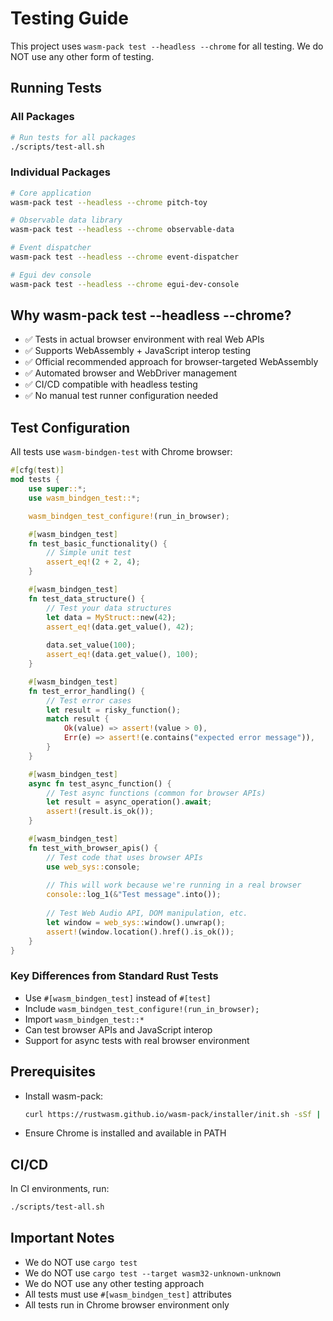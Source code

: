 # Testing Guide

This project uses `wasm-pack test --headless --chrome` for all testing. We do NOT use any other form of testing.

## Running Tests

### All Packages
```bash
# Run tests for all packages
./scripts/test-all.sh
```

### Individual Packages
```bash
# Core application
wasm-pack test --headless --chrome pitch-toy

# Observable data library
wasm-pack test --headless --chrome observable-data

# Event dispatcher
wasm-pack test --headless --chrome event-dispatcher

# Egui dev console
wasm-pack test --headless --chrome egui-dev-console
```

## Why wasm-pack test --headless --chrome?

- ✅ Tests in actual browser environment with real Web APIs
- ✅ Supports WebAssembly + JavaScript interop testing
- ✅ Official recommended approach for browser-targeted WebAssembly
- ✅ Automated browser and WebDriver management
- ✅ CI/CD compatible with headless testing
- ✅ No manual test runner configuration needed

## Test Configuration

All tests use `wasm-bindgen-test` with Chrome browser:

```rust
#[cfg(test)]
mod tests {
    use super::*;
    use wasm_bindgen_test::*;

    wasm_bindgen_test_configure!(run_in_browser);

    #[wasm_bindgen_test]
    fn test_basic_functionality() {
        // Simple unit test
        assert_eq!(2 + 2, 4);
    }

    #[wasm_bindgen_test]
    fn test_data_structure() {
        // Test your data structures
        let data = MyStruct::new(42);
        assert_eq!(data.get_value(), 42);
        
        data.set_value(100);
        assert_eq!(data.get_value(), 100);
    }

    #[wasm_bindgen_test]
    fn test_error_handling() {
        // Test error cases
        let result = risky_function();
        match result {
            Ok(value) => assert!(value > 0),
            Err(e) => assert!(e.contains("expected error message")),
        }
    }

    #[wasm_bindgen_test]
    async fn test_async_function() {
        // Test async functions (common for browser APIs)
        let result = async_operation().await;
        assert!(result.is_ok());
    }

    #[wasm_bindgen_test]
    fn test_with_browser_apis() {
        // Test code that uses browser APIs
        use web_sys::console;
        
        // This will work because we're running in a real browser
        console::log_1(&"Test message".into());
        
        // Test Web Audio API, DOM manipulation, etc.
        let window = web_sys::window().unwrap();
        assert!(window.location().href().is_ok());
    }
}
```

### Key Differences from Standard Rust Tests

- Use `#[wasm_bindgen_test]` instead of `#[test]`
- Include `wasm_bindgen_test_configure!(run_in_browser);`
- Import `wasm_bindgen_test::*`
- Can test browser APIs and JavaScript interop
- Support for async tests with real browser environment

## Prerequisites

- Install wasm-pack:
  ```bash
  curl https://rustwasm.github.io/wasm-pack/installer/init.sh -sSf | sh
  ```

- Ensure Chrome is installed and available in PATH

## CI/CD

In CI environments, run:
```bash
./scripts/test-all.sh
```

## Important Notes

- We do NOT use `cargo test`
- We do NOT use `cargo test --target wasm32-unknown-unknown` 
- We do NOT use any other testing approach
- All tests must use `#[wasm_bindgen_test]` attributes
- All tests run in Chrome browser environment only